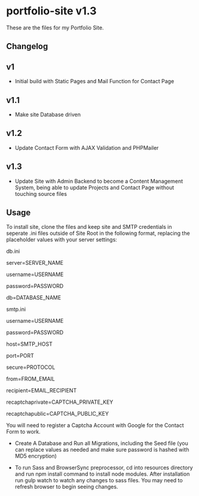 # portfolio-site v1.3

These are the files for my Portfolio Site.

## Changelog

## v1
* Initial build with Static Pages and Mail Function for Contact Page

## v1.1
* Make site Database driven

## v1.2
* Update Contact Form with AJAX Validation and PHPMailer

## v1.3
* Update Site with Admin Backend to become a Content Management System, being able to update Projects and Contact Page without touching source files

## Usage

To install site, clone the files and keep site and SMTP credentials in seperate .ini files outside of Site Root in the following format, replacing the placeholder values with your server settings:

db.ini

server=SERVER_NAME

username=USERNAME

password=PASSWORD

db=DATABASE_NAME


smtp.ini

username=USERNAME

password=PASSWORD

host=SMTP_HOST

port=PORT

secure=PROTOCOL

from=FROM_EMAIL

recipient=EMAIL_RECIPIENT

recaptchaprivate=CAPTCHA_PRIVATE_KEY

recaptchapublic=CAPTCHA_PUBLIC_KEY


You will need to register a Captcha Account with Google for the Contact Form to work.

* Create A Database and Run all Migrations, including the Seed file (you can replace values as needed and make sure password is hashed with MD5 encryption)

* To run Sass and BrowserSync preprocessor, cd into resources directory and run npm install command to install node modules. After installation run gulp watch to watch any changes to sass files. You may need to refresh browser to begin seeing changes.
